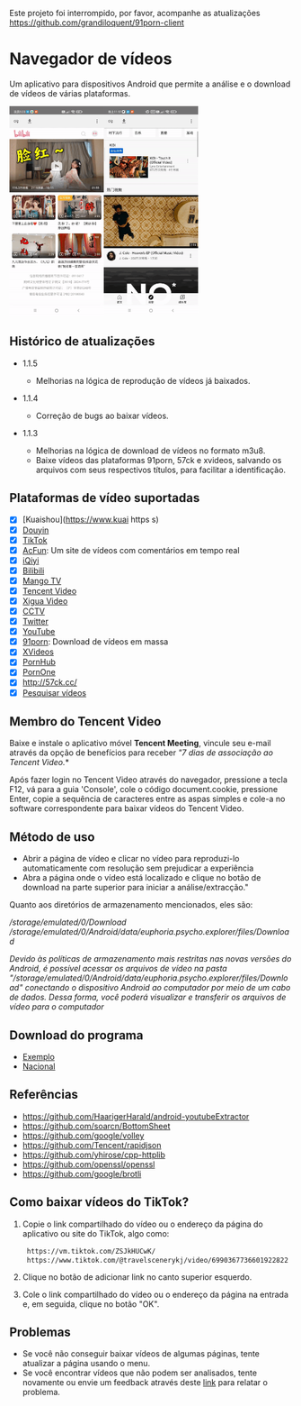 Este projeto foi interrompido, por favor, acompanhe as atualizações https://github.com/grandiloquent/91porn-client

# Navegador de vídeos

Um aplicativo para dispositivos Android que permite a análise e o download de vídeos de várias plataformas.

<img src="images/3.gif" width="33.3%"><img src="images/1.gif" width="33.3%">

## Histórico de atualizações

* 1.1.5

    * Melhorias na lógica de reprodução de vídeos já baixados.

* 1.1.4

    * Correção de bugs ao baixar vídeos.

* 1.1.3

    * Melhorias na lógica de download de vídeos no formato m3u8.
    * Baixe vídeos das plataformas 91porn, 57ck e xvideos, salvando os arquivos com seus respectivos títulos, para facilitar a identificação.

## Plataformas de vídeo suportadas

* [x] [Kuaishou](https://www.kuai https s)
* [x] [Douyin](https://www.douyin.com/)
* [x] [TikTok](https://www.tiktok.com/)
* [x] [AcFun](https://www.acfun.cn/): Um site de vídeos com comentários em tempo real
* [x] [iQiyi](https://m.iqiyi.com/)
* [x] [Bilibili](https://www.bilibili.com/)
* [x] [Mango TV](https://mgtv.com/)
* [x] [Tencent Video](https://v.qq.com/)
* [x] [Xigua Video](https://m.ixigua.com/)
* [x] [CCTV](https://tv.cctv.com/m/index.shtml)
* [x] [Twitter](https://m.twitter.com)
* [x] [YouTube](https://m.youtube.com)
* [x] [91porn](https://91porn.com/index.php): Download de vídeos em massa
* [x] [XVideos](https://xvideos.com)
* [x] [PornHub](https://www.pornhub.com)
* [x] [PornOne](https://pornone.com/)
* [x] http://57ck.cc/
* [x] [Pesquisar vídeos](http://47.106.105.122)

## Membro do Tencent Video

Baixe e instale o aplicativo móvel **Tencent Meeting**, vincule seu e-mail através da opção de benefícios para receber *"7 dias de associação ao Tencent Video.**

Após fazer login no Tencent Video através do navegador, pressione a tecla F12, vá para a guia 'Console', cole o código document.cookie, pressione Enter, copie a sequência de caracteres entre as aspas simples e cole-a no software correspondente para baixar vídeos do Tencent Video.

## Método de uso

* Abrir a página de vídeo e clicar no vídeo para reproduzi-lo automaticamente com resolução sem prejudicar a experiência
* Abra a página onde o vídeo está localizado e clique no botão de download na parte superior para iniciar a análise/extracção."

Quanto aos diretórios de armazenamento mencionados, eles são:

*/storage/emulated/0/Download*
*/storage/emulated/0/Android/data/euphoria.psycho.explorer/files/Download*

*Devido às políticas de armazenamento mais restritas nas novas versões do Android, é possível acessar os arquivos de vídeo na pasta "/storage/emulated/0/Android/data/euphoria.psycho.explorer/files/Download" conectando o dispositivo Android ao computador por meio de um cabo de dados. Dessa forma, você poderá visualizar e transferir os arquivos de vídeo para o computador*

## Download do programa

* [Exemplo](https://github.com/grandiloquent/VideoBrowser/releases)
* [Nacional](https://lucidu.cn/article/jqdkgl)

## Referências 

* https://github.com/HaarigerHarald/android-youtubeExtractor
* https://github.com/soarcn/BottomSheet
* https://github.com/google/volley
* https://github.com/Tencent/rapidjson
* https://github.com/yhirose/cpp-httplib
* https://github.com/openssl/openssl
* https://github.com/google/brotli

## Como baixar vídeos do TikTok?

1. Copie o link compartilhado do vídeo ou o endereço da página do aplicativo ou site do TikTok, algo como:

        https://vm.tiktok.com/ZSJkHUCwK/
        https://www.tiktok.com/@travelscenerykj/video/6990367736601922822

2. Clique no botão de adicionar link no canto superior esquerdo.
3. Cole o link compartilhado do vídeo ou o endereço da página na entrada e, em seguida, clique no botão "OK".

## Problemas

* Se você não conseguir baixar vídeos de algumas páginas, tente atualizar a página usando o menu.
* Se você encontrar vídeos que não podem ser analisados, tente novamente ou envie um feedback através deste [link](http://lucidu.cn/feedback) para relatar o problema.
